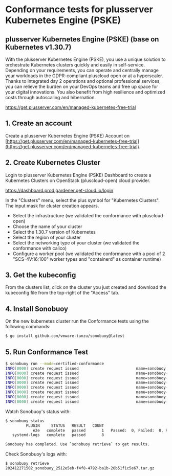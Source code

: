 # Conformance tests for plusserver Kubernetes Engine (PSKE)

## plusserver Kubernetes Engine (PSKE)  (base on Kubernetes v1.30.7)

With the plusserver Kubernetes Engine (PSKE), you use a unique solution to orchestrate 
Kubernetes clusters quickly and easily in self-service. Depending on your requirements, 
you can operate and centrally manage your workloads in the GDPR-compliant pluscloud open
or at a hyperscaler. Thanks to integrated day 2 operations and optional professional services, 
you can relieve the burden on your DevOps teams and free up space for your digital innovations. 
You also benefit from high resilience and optimized costs through autoscaling and hibernation.

https://get.plusserver.com/en/managed-kubernetes-free-trial


## 1. Create an account
Create a plusserver Kubernetes Engine (PSKE) Account on [https://get.plusserver.com/en/managed-kubernetes-free-trial](https://get.plusserver.com/en/managed-kubernetes-free-trial).

## 2. Create Kubernetes Cluster

Login to plusserver Kubernetes Engine (PSKE) Dashboard to create a Kubernetes Clusters on OpenStack (pluscloud-open) cloud provider.

https://dashboard.prod.gardener.get-cloud.io/login

In the "Clusters" menu, select the plus symbol for "Kubernetes Clusters". The input mask for cluster creation appears.
- Select the infrastructure (we validated the conformance with pluscloud-open)
- Choose the name of your cluster
- Select the 1.30.7 version of Kubernetes
- Select the region of your cluster
- Select the networking type of your cluster (we validated the conformance with calico)
- Configure a worker pool (we validated the conformance with a pool of 2 "SCS-4V:16:100" worker types and "containerd" as container runtime)

## 3. Get the kubeconfig

From the clusters list, click on the cluster you just created and download the kubeconfig file from the top-right of the "Access" tab.

## 4. Install Sonobuoy

On the new kubernetes cluster run the Conformance tests using the following
commands:

```sh
$ go install github.com/vmware-tanzu/sonobuoy@latest

```

## 5. Run Conformance Test

```sh
$ sonobuoy run --mode=certified-conformance
INFO[0000] create request issued                         name=sonobuoy namespace= resource=namespaces
INFO[0000] create request issued                         name=sonobuoy-serviceaccount namespace=sonobuoy resource=serviceaccounts
INFO[0000] create request issued                         name=sonobuoy-serviceaccount-sonobuoy namespace= resource=clusterrolebindings
INFO[0000] create request issued                         name=sonobuoy-serviceaccount-sonobuoy namespace= resource=clusterroles
INFO[0000] create request issued                         name=sonobuoy-config-cm namespace=sonobuoy resource=configmaps
INFO[0000] create request issued                         name=sonobuoy-plugins-cm namespace=sonobuoy resource=configmaps
INFO[0000] create request issued                         name=sonobuoy namespace=sonobuoy resource=pods
INFO[0000] create request issued                         name=sonobuoy-aggregator namespace=sonobuoy resource=services
```

Watch Sonobuoy's status with:

```sh
$ sonobuoy status
         PLUGIN     STATUS   RESULT   COUNT                                PROGRESS
            e2e   complete   passed       1   Passed:  0, Failed:  0, Remaining:402
   systemd-logs   complete   passed       8                                        

Sonobuoy has completed. Use `sonobuoy retrieve` to get results.
```

Check Sonobuoy's logs with:
```sh
$ sonobuoy retrieve
202412271502_sonobuoy_2512e5eb-f4f8-4792-ba1b-20b51f1c5e67.tar.gz
```
